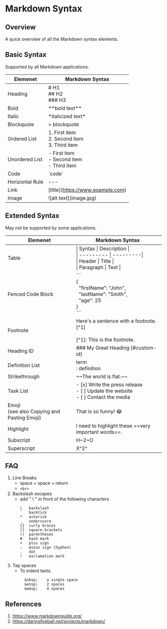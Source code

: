   # Markdown Syntax

  ## Overview
A quick overview of all the Markdown syntax elements.

  ## Basic Syntax
  Supported by all Markdown applications.
 
 | Elemenet | Markdown Syntax |
 | ----------- | ----------- |
 | Heading | # H1<br>## H2<br>### H3 |
 | Bold | \*\*bold text**|
 | Italic | \*italicized text*|
 | Blockquote | > blockquote|
 | Ordered List | 1. First item<br>2. Second item<br>3. Third item |
 | Unordered List | - First item<br>- Second item<br>-  Third item |
 | Code | \`code`|
 | Horizontal Rule | --- |
 | Link | \[title](https://www.example.com)|
 | Image | \!\[alt text](image.jpg)|

  ## Extended Syntax
  May not be supported by some applications.

 | Elemenet | Markdown Syntax |
 | ----------- | ----------- |
 | Table | \| Syntax \| Description \|<br>\| \--------- \| \---------\|<br> \| Header \| Title \| <br>\| Paragraph \| Text \| |
 | Fenced Code Block | \`\`\` <br>{ <br>  "firstName": "John", <br>  "lastName": "Smith", <br>  "age": 25 <br>} <br>\`\`\` |
 | Footnote | Here's a sentence with a footnote. \[\^1] <br> <br>\[\^1]: This is the footnote. |
 | Heading ID | \#\#\# My Great Heading {\#custom\-id} |
 | Definition List | term <br>: definition |
 | Strikethrough | \~\~The world is flat.\~\~ |
 | Task List | \- \[x] Write the press release <br>\- \[ ] Update the website <br>\- \[ ] Contact the media |
 | Emoji <br> \(see also Copying and Pasting Emoji)| That is so funny! :joy: |
 | Highlight | I need to highlight these ==very important words==. |
 | Subscript | H~2~O |
 | Superscript | X\^2\^ |

 ## FAQ
1. Line Breaks
    - space + space + return
    - `<br>`
2. Backslash excapes
    - add " \\ " in front of the following characters
      ```
      \   backslash
      `   backtick
      *   asterisk
      _   underscore
      {}  curly braces
      []  square brackets
      ()  parentheses
      #   hash mark
      +   plus sign
      -   minus sign (hyphen)
      .   dot
      !   exclamation mark
      ```
3. Tap spaces
    - To indent texts.
      ```
        &nbsp;    a single space
        &ensp;    2 spaces
        &emsp;    4 spaces
      ```
## References

1. https://www.markdownguide.org/
2. https://daringfireball.net/projects/markdown/

